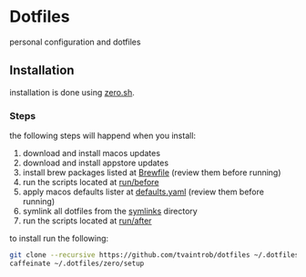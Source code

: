 # Dotfiles

personal configuration and dotfiles

## Installation
installation is done using [zero.sh](https://github.com/zero-sh/zero.sh).

### Steps
the following steps will happend when you install:

1. download and install macos updates
2. download and install appstore updates
3. install brew packages listed at [Brewfile](./Brewfile) (review them before running)
4. run the scripts located at [run/before](./run/before)
5. apply macos defaults lister at [defaults.yaml](./defaults.yaml) (review them before running)
6. symlink all dotfiles from the [symlinks](./symlinks/) directory
7. run the scripts located at [run/after](./run/after)

to install run the following:
```bash
git clone --recursive https://github.com/tvaintrob/dotfiles ~/.dotfiles
caffeinate ~/.dotfiles/zero/setup
```
